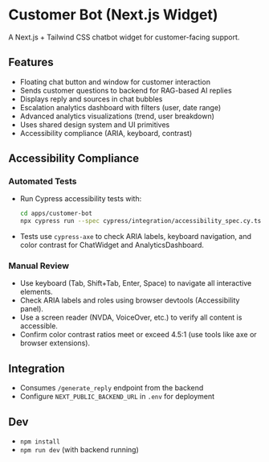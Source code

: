 # Customer Bot (Next.js Widget)

A Next.js + Tailwind CSS chatbot widget for customer-facing support.

## Features
- Floating chat button and window for customer interaction
- Sends customer questions to backend for RAG-based AI replies
- Displays reply and sources in chat bubbles
- Escalation analytics dashboard with filters (user, date range)
- Advanced analytics visualizations (trend, user breakdown)
- Uses shared design system and UI primitives
- Accessibility compliance (ARIA, keyboard, contrast)

## Accessibility Compliance

### Automated Tests
- Run Cypress accessibility tests with:
  ```bash
  cd apps/customer-bot
  npx cypress run --spec cypress/integration/accessibility_spec.cy.ts
  ```
- Tests use `cypress-axe` to check ARIA labels, keyboard navigation, and color contrast for ChatWidget and AnalyticsDashboard.

### Manual Review
- Use keyboard (Tab, Shift+Tab, Enter, Space) to navigate all interactive elements.
- Check ARIA labels and roles using browser devtools (Accessibility panel).
- Use a screen reader (NVDA, VoiceOver, etc.) to verify all content is accessible.
- Confirm color contrast ratios meet or exceed 4.5:1 (use tools like axe or browser extensions).

## Integration
- Consumes `/generate_reply` endpoint from the backend
- Configure `NEXT_PUBLIC_BACKEND_URL` in `.env` for deployment

## Dev
- `npm install`
- `npm run dev` (with backend running)
